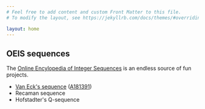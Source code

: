 ```yaml
---
# Feel free to add content and custom Front Matter to this file.
# To modify the layout, see https://jekyllrb.com/docs/themes/#overriding-theme-defaults

layout: home
---
```


## OEIS sequences
The [Online Encylopedia of Integer Sequences](http://oeis.org) is an endless source of fun projects.

- [Van Eck's sequence](vaneck/vaneck.html) ([A181391](http://oeis.org/A181391))
- Recaman sequence
- Hofstadter's Q-sequence
